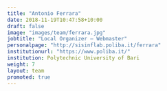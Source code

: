 ```yaml
---
title: "Antonio Ferrara"
date: 2018-11-19T10:47:58+10:00
draft: false
image: "images/team/ferrara.jpg"
jobtitle: "Local Organizer – Webmaster"
personalpage: "http://sisinflab.poliba.it/ferrara"
institutionurl: "https://www.poliba.it/"
institution: Polytechnic University of Bari
weight: 7
layout: team
promoted: true
---
```

